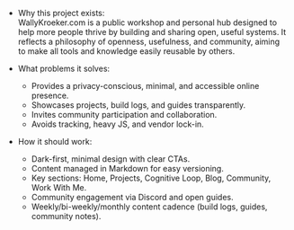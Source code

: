- Why this project exists:  
  WallyKroeker.com is a public workshop and personal hub designed to help more people thrive by building and sharing open, useful systems. It reflects a philosophy of openness, usefulness, and community, aiming to make all tools and knowledge easily reusable by others.

- What problems it solves:  
  - Provides a privacy-conscious, minimal, and accessible online presence.
  - Showcases projects, build logs, and guides transparently.
  - Invites community participation and collaboration.
  - Avoids tracking, heavy JS, and vendor lock-in.

- How it should work:  
  - Dark-first, minimal design with clear CTAs.
  - Content managed in Markdown for easy versioning.
  - Key sections: Home, Projects, Cognitive Loop, Blog, Community, Work With Me.
  - Community engagement via Discord and open guides.
  - Weekly/bi-weekly/monthly content cadence (build logs, guides, community notes).